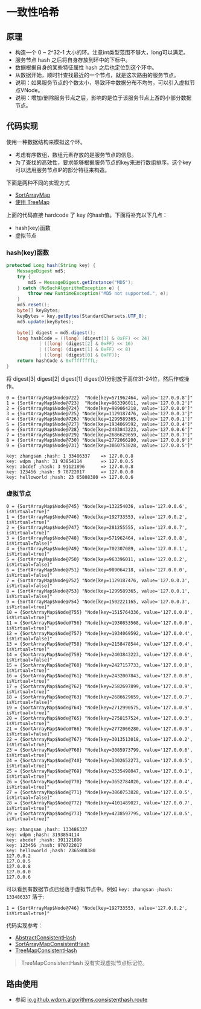 # 一致性哈希

## 原理
- 构造一个 0 ~ 2^32-1 大小的环。注意int类型范围不够大，long可以满足。
- 服务节点 hash 之后将自身存放到环中的下标中。
- 数据根据自身的某些特征属性 hash 之后也定位到这个环中。
- 从数据开始，顺时针查找最近的一个节点，就是这次路由的服务节点。
- 说明：如果服务节点的个数太小，导致环中数据分布不均匀，可以引入虚拟节点VNode。
- 说明：增加/删除服务节点之后，影响的是位于该服务节点上游的小部分数据节点。

## 代码实现
使用一种数据结构来模拟这个环。
- 考虑有序数组，数组元素存放的是服务节点的信息。
- 为了查找的高效性，要求能够根据服务节点的key来进行数组排序。这个key可以选用服务节点IP的部分特征来构造。

下面是两种不同的实现方式

- [SortArrayMap](..\src\main\java\io\github\wdpm\algorithms\consistenthash\SortArrayMap.java)
- [使用 TreeMap](..\src\main\java\io\github\wdpm\algorithms\consistenthash\UseTreeMap.java)

上面的代码直接 hardcode 了 key 的hash值。下面将补充以下几点：
- hash(key)函数
- 虚拟节点

### hash(key)函数
```java
protected Long hash(String key) {
    MessageDigest md5;
    try {
        md5 = MessageDigest.getInstance("MD5");
    } catch (NoSuchAlgorithmException e) {
        throw new RuntimeException("MD5 not supported.", e);
    }
    md5.reset();
    byte[] keyBytes;
    keyBytes = key.getBytes(StandardCharsets.UTF_8);
    md5.update(keyBytes);

    byte[] digest = md5.digest();
    long hashCode = ((long) (digest[3] & 0xFF) << 24)
            | ((long) (digest[2] & 0xFF) << 16)
            | ((long) (digest[1] & 0xFF) << 8)
            | ((long) (digest[0] & 0xFF));
    return hashCode & 0xffffffffL;
}
```
将 digest[3] digest[2] digest[1] digest[0]分别放于高位31-24位，然后作或操作。
```
0 = {SortArrayMap$Node@722}  "Node[key=571962464, value='127.0.0.8']"
1 = {SortArrayMap$Node@723}  "Node[key=963396011, value='127.0.0.2']"
2 = {SortArrayMap$Node@724}  "Node[key=989064218, value='127.0.0.0']"
3 = {SortArrayMap$Node@725} "Node[key=1129187476, value='127.0.0.3']"
4 = {SortArrayMap$Node@726} "Node[key=1299589365, value='127.0.0.1']"
5 = {SortArrayMap$Node@727} "Node[key=1934069592, value='127.0.0.4']"
6 = {SortArrayMap$Node@728} "Node[key=2403843223, value='127.0.0.6']"
7 = {SortArrayMap$Node@729} "Node[key=2686629659, value='127.0.0.7']"
8 = {SortArrayMap$Node@730} "Node[key=2772066280, value='127.0.0.9']"
9 = {SortArrayMap$Node@731} "Node[key=3860753828, value='127.0.0.5']"
```
```
key: zhangsan ;hash: 1 33486337    => 127.0.0.8
key: wdpm ;hash: 31 93854114       => 127.0.0.5
key: abcdef ;hash: 3 91121896      => 127.0.0.8
key: 123456 ;hash: 9 70722017      => 127.0.0.0
key: helloworld ;hash: 23 65808380 => 127.0.0.6
```

### 虚拟节点
```
0 = {SortArrayMap$Node@745} "Node[key=132254036, value='127.0.0.6', isVirtual=true]"
1 = {SortArrayMap$Node@746} "Node[key=192733553, value='127.0.0.2', isVirtual=true]"
2 = {SortArrayMap$Node@747} "Node[key=281255555, value='127.0.0.7', isVirtual=true]"
3 = {SortArrayMap$Node@748} "Node[key=571962464, value='127.0.0.8', isVirtual=false]"
4 = {SortArrayMap$Node@749} "Node[key=702307089, value='127.0.0.1', isVirtual=true]"
5 = {SortArrayMap$Node@750} "Node[key=963396011, value='127.0.0.2', isVirtual=false]"
6 = {SortArrayMap$Node@751} "Node[key=989064218, value='127.0.0.0', isVirtual=false]"
7 = {SortArrayMap$Node@752} "Node[key=1129187476, value='127.0.0.3', isVirtual=false]"
8 = {SortArrayMap$Node@753} "Node[key=1299589365, value='127.0.0.1', isVirtual=false]"
9 = {SortArrayMap$Node@754} "Node[key=1502221165, value='127.0.0.3', isVirtual=true]"
10 = {SortArrayMap$Node@755} "Node[key=1515764336, value='127.0.0.0', isVirtual=true]"
11 = {SortArrayMap$Node@756} "Node[key=1930853568, value='127.0.0.0', isVirtual=true]"
12 = {SortArrayMap$Node@757} "Node[key=1934069592, value='127.0.0.4', isVirtual=false]"
13 = {SortArrayMap$Node@758} "Node[key=2158478544, value='127.0.0.4', isVirtual=true]"
14 = {SortArrayMap$Node@759} "Node[key=2403843223, value='127.0.0.6', isVirtual=false]"
15 = {SortArrayMap$Node@760} "Node[key=2427157733, value='127.0.0.8', isVirtual=true]"
16 = {SortArrayMap$Node@761} "Node[key=2432007843, value='127.0.0.8', isVirtual=true]"
17 = {SortArrayMap$Node@762} "Node[key=2582697899, value='127.0.0.9', isVirtual=true]"
18 = {SortArrayMap$Node@763} "Node[key=2686629659, value='127.0.0.7', isVirtual=false]"
19 = {SortArrayMap$Node@764} "Node[key=2712990575, value='127.0.0.9', isVirtual=true]"
20 = {SortArrayMap$Node@765} "Node[key=2758157524, value='127.0.0.3', isVirtual=true]"
21 = {SortArrayMap$Node@766} "Node[key=2772066280, value='127.0.0.9', isVirtual=false]"
22 = {SortArrayMap$Node@767} "Node[key=3013513018, value='127.0.0.2', isVirtual=true]"
23 = {SortArrayMap$Node@768} "Node[key=3085973799, value='127.0.0.6', isVirtual=true]"
24 = {SortArrayMap$Node@740} "Node[key=3302652273, value='127.0.0.5', isVirtual=true]"
25 = {SortArrayMap$Node@769} "Node[key=3535498047, value='127.0.0.1', isVirtual=true]"
26 = {SortArrayMap$Node@770} "Node[key=3652784020, value='127.0.0.4', isVirtual=true]"
27 = {SortArrayMap$Node@771} "Node[key=3860753828, value='127.0.0.5', isVirtual=false]"
28 = {SortArrayMap$Node@772} "Node[key=4101489027, value='127.0.0.7', isVirtual=true]"
29 = {SortArrayMap$Node@773} "Node[key=4238597795, value='127.0.0.5', isVirtual=true]"
```
```
key: zhangsan ;hash: 133486337
key: wdpm ;hash: 3193854114
key: abcdef ;hash: 391121896
key: 123456 ;hash: 970722017
key: helloworld ;hash: 2365808380
127.0.0.2
127.0.0.5
127.0.0.8
127.0.0.0
127.0.0.6
```
可以看到有数据节点已经落于虚拟节点中。例如 `key: zhangsan ;hash: 133486337` 落于:
```
1 = {SortArrayMap$Node@746} "Node[key=192733553, value='127.0.0.2', isVirtual=true]"
```

代码实现参考：
- [AbstractConsistentHash](..\src\main\java\io\github\wdpm\algorithms\consistenthash\AbstractConsistentHash.java)
- [SortArrayMapConsistentHash](..\src\main\java\io\github\wdpm\algorithms\consistenthash\SortArrayMapConsistentHash.java)
- [TreeMapConsistentHash](..\src\main\java\io\github\wdpm\algorithms\consistenthash\TreeMapConsistentHash.java)

> TreeMapConsistentHash 没有实现虚拟节点标记位。

## 路由使用
- 参阅 [io.github.wdpm.algorithms.consistenthash.route](..\src\main\java\io\github\wdpm\algorithms\consistenthash\route)

